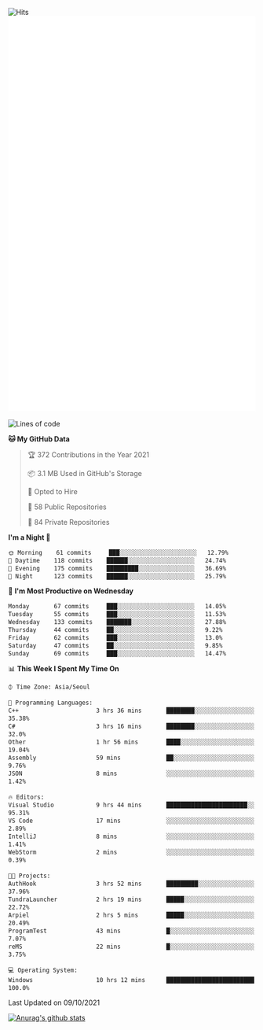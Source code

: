 ![Hits](https://hits.seeyoufarm.com/api/count/incr/badge.svg?url=https%3A%2F%2Fgithub.com%2Fkokose1234&count_bg=%2379C83D&title_bg=%23555555&icon=apple.svg&icon_color=%23E7E7E7&title=hits&edge_flat=false)
<br/>
![Metrics](https://github.com/kokose1234/kokose1234/blob/main/github-metrics.svg)

<!--START_SECTION:waka-->
![Lines of code](https://img.shields.io/badge/From%20Hello%20World%20I%27ve%20Written-11.8%20million%20lines%20of%20code-blue)

**🐱 My GitHub Data** 

> 🏆 372 Contributions in the Year 2021
 > 
> 📦 3.1 MB Used in GitHub's Storage 
 > 
> 💼 Opted to Hire
 > 
> 📜 58 Public Repositories 
 > 
> 🔑 84 Private Repositories  
 > 
**I'm a Night 🦉** 

```text
🌞 Morning    61 commits     ███░░░░░░░░░░░░░░░░░░░░░░   12.79% 
🌆 Daytime    118 commits    ██████░░░░░░░░░░░░░░░░░░░   24.74% 
🌃 Evening    175 commits    █████████░░░░░░░░░░░░░░░░   36.69% 
🌙 Night      123 commits    ██████░░░░░░░░░░░░░░░░░░░   25.79%

```
📅 **I'm Most Productive on Wednesday** 

```text
Monday       67 commits     ███░░░░░░░░░░░░░░░░░░░░░░   14.05% 
Tuesday      55 commits     ███░░░░░░░░░░░░░░░░░░░░░░   11.53% 
Wednesday    133 commits    ███████░░░░░░░░░░░░░░░░░░   27.88% 
Thursday     44 commits     ██░░░░░░░░░░░░░░░░░░░░░░░   9.22% 
Friday       62 commits     ███░░░░░░░░░░░░░░░░░░░░░░   13.0% 
Saturday     47 commits     ██░░░░░░░░░░░░░░░░░░░░░░░   9.85% 
Sunday       69 commits     ███░░░░░░░░░░░░░░░░░░░░░░   14.47%

```


📊 **This Week I Spent My Time On** 

```text
⌚︎ Time Zone: Asia/Seoul

💬 Programming Languages: 
C++                      3 hrs 36 mins       ████████░░░░░░░░░░░░░░░░░   35.38% 
C#                       3 hrs 16 mins       ████████░░░░░░░░░░░░░░░░░   32.0% 
Other                    1 hr 56 mins        ████░░░░░░░░░░░░░░░░░░░░░   19.04% 
Assembly                 59 mins             ██░░░░░░░░░░░░░░░░░░░░░░░   9.76% 
JSON                     8 mins              ░░░░░░░░░░░░░░░░░░░░░░░░░   1.42%

🔥 Editors: 
Visual Studio            9 hrs 44 mins       ███████████████████████░░   95.31% 
VS Code                  17 mins             ░░░░░░░░░░░░░░░░░░░░░░░░░   2.89% 
IntelliJ                 8 mins              ░░░░░░░░░░░░░░░░░░░░░░░░░   1.41% 
WebStorm                 2 mins              ░░░░░░░░░░░░░░░░░░░░░░░░░   0.39%

🐱‍💻 Projects: 
AuthHook                 3 hrs 52 mins       █████████░░░░░░░░░░░░░░░░   37.96% 
TundraLauncher           2 hrs 19 mins       █████░░░░░░░░░░░░░░░░░░░░   22.72% 
Arpiel                   2 hrs 5 mins        █████░░░░░░░░░░░░░░░░░░░░   20.49% 
ProgramTest              43 mins             █░░░░░░░░░░░░░░░░░░░░░░░░   7.07% 
reMS                     22 mins             █░░░░░░░░░░░░░░░░░░░░░░░░   3.75%

💻 Operating System: 
Windows                  10 hrs 12 mins      █████████████████████████   100.0%

```


 Last Updated on 09/10/2021
<!--END_SECTION:waka-->

[![Anurag's github stats](https://github-readme-stats.vercel.app/api?username=kokose1234&theme=dracula)](https://github.com/anuraghazra/github-readme-stats)



	
